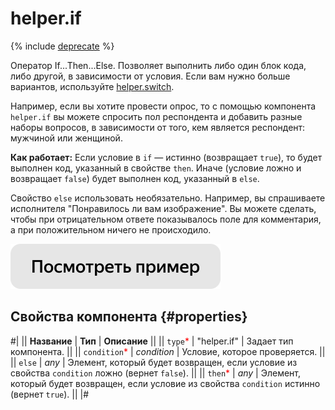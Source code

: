 # helper.if

{% include [deprecate](../../_includes/deprecate.md) %}

Оператор If...Then...Else. Позволяет выполнить либо один блок кода, либо другой, в зависимости от условия. Если вам нужно больше вариантов, используйте [helper.switch](helper.switch.md).

Например, если вы хотите провести опрос, то с помощью компонента `helper.if` вы можете спросить пол респондента и добавить разные наборы вопросов, в зависимости от того, кем является респондент: мужчиной или женщиной.

**Как работает:**
Если условие в `if` — истинно (возвращает `true`), то будет выполнен код, указанный в свойстве `then`. Иначе (условие ложно и возвращает `false`) будет выполнен код, указанный в `else`.

Свойство `else` использовать необязательно. Например, вы спрашиваете исполнителя "Понравилось ли вам изображение". Вы можете сделать, чтобы при отрицательном ответе показывалось поле для комментария, а при положительном ничего не происходило.

[![](../_images/buttons/view-example.svg)](https://clck.ru/QE4PG)

## Свойства компонента {#properties}

#|
|| **Название** | **Тип** | **Описание** ||
|| `type`<span style="color: red">\*</span> | "helper.if" | Задает тип компонента. ||
|| `condition`<span style="color: red">\*</span> | _condition_ | Условие, которое проверяется. ||
|| `else` | _any_ | Элемент, который будет возвращен, если условие из свойства `condition` ложно (вернет `false`). ||
|| `then`<span style="color: red">\*</span> | _any_ | Элемент, который будет возвращен, если условие из свойства `condition` истинно (вернет `true`). ||
|#
